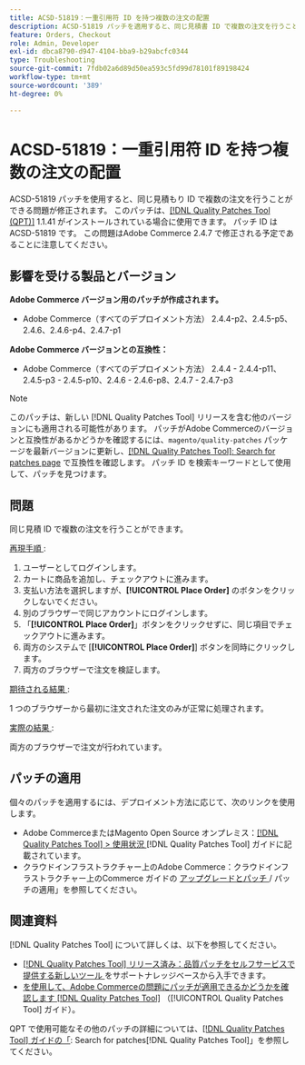 ```yaml
---
title: ACSD-51819：一重引用符 ID を持つ複数の注文の配置
description: ACSD-51819 パッチを適用すると、同じ見積書 ID で複数の注文を行うことができるAdobe Commerceの問題を修正できます。
feature: Orders, Checkout
role: Admin, Developer
exl-id: dbca8790-d947-4104-bba9-b29abcfc0344
type: Troubleshooting
source-git-commit: 7fdb02a6d89d50ea593c5fd99d78101f89198424
workflow-type: tm+mt
source-wordcount: '389'
ht-degree: 0%

---
```


# ACSD-51819：一重引用符 ID を持つ複数の注文の配置

ACSD-51819 パッチを使用すると、同じ見積もり ID で複数の注文を行うことができる問題が修正されます。 このパッチは、[[!DNL Quality Patches Tool (QPT)]](https://experienceleague.adobe.com/en/docs/commerce-operations/tools/quality-patches-tool/quality-patches-tool-to-self-serve-quality-patches) 1.1.41 がインストールされている場合に使用できます。 パッチ ID は ACSD-51819 です。 この問題はAdobe Commerce 2.4.7 で修正される予定であることに注意してください。

## 影響を受ける製品とバージョン

**Adobe Commerce バージョン用のパッチが作成されます。**

* Adobe Commerce（すべてのデプロイメント方法） 2.4.4-p2、2.4.5-p5、2.4.6、2.4.6-p4、2.4.7-p1

**Adobe Commerce バージョンとの互換性：**

* Adobe Commerce（すべてのデプロイメント方法） 2.4.4 - 2.4.4-p11、2.4.5-p3 - 2.4.5-p10、2.4.6 - 2.4.6-p8、2.4.7 - 2.4.7-p3

>[!NOTE]
>
>このパッチは、新しい [!DNL Quality Patches Tool] リリースを含む他のバージョンにも適用される可能性があります。 パッチがAdobe Commerceのバージョンと互換性があるかどうかを確認するには、`magento/quality-patches` パッケージを最新バージョンに更新し、[[!DNL Quality Patches Tool]: Search for patches page](https://experienceleague.adobe.com/tools/commerce-quality-patches/index.html) で互換性を確認します。 パッチ ID を検索キーワードとして使用して、パッチを見つけます。

## 問題

同じ見積 ID で複数の注文を行うことができます。

<u> 再現手順 </u>:

1. ユーザーとしてログインします。
1. カートに商品を追加し、チェックアウトに進みます。
1. 支払い方法を選択しますが、**[!UICONTROL Place Order]** のボタンをクリックしないでください。
1. 別のブラウザーで同じアカウントにログインします。
1. 「**[!UICONTROL Place Order]**」ボタンをクリックせずに、同じ項目でチェックアウトに進みます。
1. 両方のシステムで [**[!UICONTROL Place Order]**] ボタンを同時にクリックします。
1. 両方のブラウザーで注文を検証します。

<u> 期待される結果 </u>:

1 つのブラウザーから最初に注文された注文のみが正常に処理されます。

<u> 実際の結果 </u>:

両方のブラウザーで注文が行われています。

## パッチの適用

個々のパッチを適用するには、デプロイメント方法に応じて、次のリンクを使用します。

* Adobe CommerceまたはMagento Open Source オンプレミス：[[!DNL Quality Patches Tool] > 使用状況 ](/help/tools/quality-patches-tool/usage.md)[!DNL Quality Patches Tool] ガイドに記載されています。
* クラウドインフラストラクチャー上のAdobe Commerce：クラウドインフラストラクチャー上のCommerce ガイドの [ アップグレードとパッチ ](https://experienceleague.adobe.com/docs/commerce-cloud-service/user-guide/develop/upgrade/apply-patches.html)/ パッチの適用」を参照してください。

## 関連資料

[!DNL Quality Patches Tool] について詳しくは、以下を参照してください。

* [[!DNL Quality Patches Tool]  リリース済み：品質パッチをセルフサービスで提供する新しいツール ](https://experienceleague.adobe.com/en/docs/commerce-operations/tools/quality-patches-tool/quality-patches-tool-to-self-serve-quality-patches) をサポートナレッジベースから入手できます。
* [ を使用して、Adobe Commerceの問題にパッチが適用できるかどうかを確認します  [!DNL Quality Patches Tool]](/help/tools/quality-patches-tool/patches-available-in-qpt/check-patch-for-magento-issue-with-magento-quality-patches.md) （[!UICONTROL Quality Patches Tool] ガイド）。


QPT で使用可能なその他のパッチの詳細については、[[!DNL Quality Patches Tool] ガイドの「](https://experienceleague.adobe.com/tools/commerce-quality-patches/index.html): Search for patches[!DNL Quality Patches Tool]」を参照してください。
